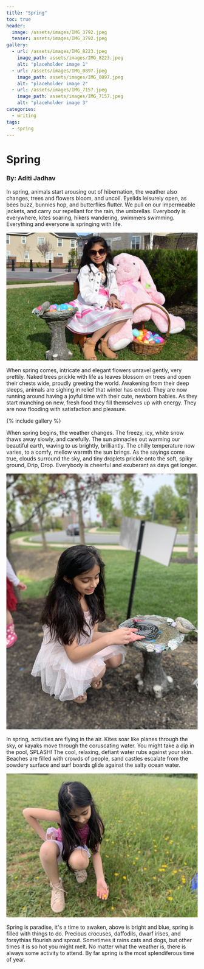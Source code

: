 ```yaml
---
title: "Spring"
toc: true
header:
  image: /assets/images/IMG_3792.jpeg
  teaser: assets/images/IMG_3792.jpeg
gallery:
  - url: /assets/images/IMG_8223.jpeg
    image_path: assets/images/IMG_8223.jpeg
    alt: "placeholder image 1"
  - url: /assets/images/IMG_0897.jpeg
    image_path: assets/images/IMG_0897.jpeg
    alt: "placeholder image 2"
  - url: /assets/images/IMG_7157.jpeg
    image_path: assets/images/IMG_7157.jpeg
    alt: "placeholder image 3"
categories:
  - writing
tags:
  - spring
---
```


# Spring
### By: Aditi Jadhav


In spring, animals start arousing out of hibernation, the weather also changes, trees and flowers bloom, and uncoil. Eyelids leisurely open, as bees buzz, bunnies hop, and butterflies flutter. We pull on our impermeable jackets, and carry our repellant for the rain, the umbrellas. Everybody is everywhere, kites soaring, hikers wandering, swimmers swimming. Everything and everyone is springing with life.

![image](../assets/images/IMG_3555.JPG)

When spring comes, intricate and elegant flowers unravel gently, very prettily. Naked trees prickle with life as leaves blossom on trees and open their chests wide, proudly greeting the world. Awakening from their deep sleeps, animals are sighing in relief that winter has ended. They are now running around having a joyful time with their cute, newborn babies. As they start munching on new, fresh food they fill themselves up with energy. They are now flooding with satisfaction and pleasure.

{% include gallery %}

When spring begins, the weather changes. The freezy, icy, white snow thaws away slowly, and carefully. The sun pinnacles out warming our beautiful earth, waving to us brightly, brilliantly. The chilly temperature now varies, to a comfy, mellow warmth the sun brings. As the sayings come true, clouds surround the sky, and tiny droplets prickle onto the soft, spiky ground, Drip, Drop. Everybody is cheerful and exuberant as days get longer.

![image](../assets/images/IMG_3831.jpeg)

In spring, activities are flying in the air. Kites soar like planes through the sky, or kayaks move through the coruscating water. You might take a dip in the pool, SPLASH! The cool, relaxing, defiant water rubs against your skin. Beaches are filled with crowds of people, sand castles escalate from the powdery surface and surf boards glide against the salty ocean water. 

![image](../assets/images/IMG_4130.jpeg)

Spring is paradise, it's a time to awaken, above is bright and blue, spring is filled with things to do. Precious crocuses, daffodils, dwarf irises, and forsythias flourish and sprout. Sometimes it rains cats and dogs, but other times it is so hot you might melt. No matter what the weather is, there is always some activity to attend. By far spring is the most splendiferous time of year.
